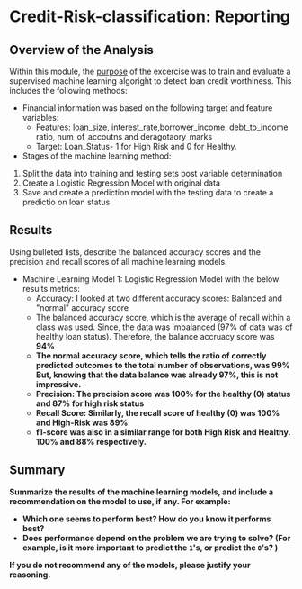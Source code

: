 # Credit-Risk-classification: Reporting

## Overview of the Analysis
Within this module, the <ins>purpose</ins> of the excercise was to train and evaluate a supervised machine learning algoright to detect loan credit worthiness. This includes the following methods:

* Financial information was based on the following  target and feature variables:
  * Features: loan_size, interest_rate,borrower_income, debt_to_income ratio, num_of_accoutns and deragotaory_marks
  * Target:  Loan_Status- 1 for High Risk and 0 for Healthy.
* Stages of the machine learning method:
1. Split the data into training and testing sets post variable determination
2. Create a Logistic Regression Model with original data
3. Save and create a prediction model with the testing data to create a predictio on loan status


## Results

Using bulleted lists, describe the balanced accuracy scores and the precision and recall scores of all machine learning models.

* Machine Learning Model 1: Logistic Regression Model with the below results metrics:
  * Accuracy: I looked at two different accuracy scores: Balanced and "normal" accuracy score
   * The balanced accuracy score, which is the average of recall within a class was used. Since, the data was imbalanced (97% of data was of healthy loan status). Therefore, the balance accruacy score was <b>94%<b>
   * The normal accuracy score, which tells the ratio of correctly predicted outcomes to the total number of observations, was <b>99% <b> <br>
 But, knowing that the data balance was already 97%, this is not impressive.
  * Precision: The precision score was 100% for the healthy (0) status and 87% for high risk status
  * Recall Score:  Similarly, the recall score of healthy (0) was 100% and High-Risk was 89%
  * f1-score was also in a similar range for both High Risk and Healthy. 100% and 88% respectively.


## Summary

Summarize the results of the machine learning models, and include a recommendation on the model to use, if any. For example:
* Which one seems to perform best? How do you know it performs best?
* Does performance depend on the problem we are trying to solve? (For example, is it more important to predict the `1`'s, or predict the `0`'s? )

If you do not recommend any of the models, please justify your reasoning.
